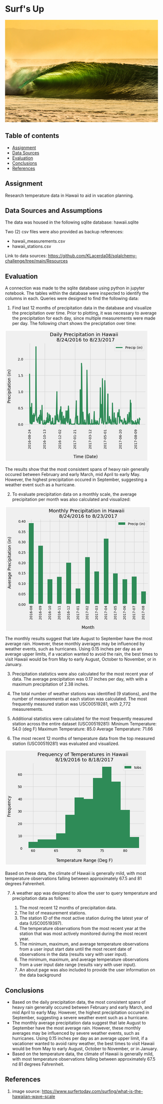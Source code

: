 # Surf's Up

![Title](Images/tubewave.jpg)

## Table of contents
* [Assignment](#assignment)
* [Data Sources](#data_sources)
* [Evaluation](#eval)
* [Conclusions](#conclusions)
* [References](#ref)

## Assignment
Research temperature data in Hawaii to aid in vacation planning.  

## Data Sources and Assumptions
The data was housed in the following sqlite database: hawaii.sqlite

Two (2) csv files were also provided as backup references: 
- hawaii_measurements.csv
- hawaii_stations.csv

Link to data sources: https://github.com/KLacerda08/sqlalchemy-challenge/tree/main/Resources 

## Evaluation
A connection was made to the sqlite database using python in jupyter notebook. The tables within the database were inspected to identify the 
columns in each. Queries were designed to find the following data:  

1. Find last 12 months of precipitation data in the database and visualize the precipitation over time. Prior to plotting, it was necessary to 
	average the precipitation for each day, since multiple measurements were made per day.  The following chart shows the preciptation 
	over time: 

![Title](Images/daily_precip_time.png)

  The results show that the most consistent spans of heavy rain generally occured between February and early March, mid April to early May. 
	However, the highest precipitation occured in September, suggesting a weather event such as a hurricane.    

2. To evaluate precipitation data on a monthly scale, the average precipitation per month was also calculated and visualized:  

![Title](Images/monthly_precip.png)

  The monthly results suggest that late August to September have the most average rain. However, these monthly averages may be influenced 
	by weather events, such as hurricanes.  Using 0.15 inches per day as an average upper limits, if  a vacation wanted to avoid the rain, 
	the best times to visit Hawaii would be from May to early August, October to November, or in January.  
 
3. Precipitation statistics were also calculated for the most recent year of data.  The average precipitation was 0.17 inches per day, with 
	with a maximum precipitation of 2.38 inches.   

4. The total number of weather stations was identified (9 stations), and the number of measurements at each station was calculated. The most
	frequently measured station was USC00519281, with 2,772 measurements. 

5. Additional statistics were calculated for the most frequently measured station across the entire dataset (USC00519281): 
		Mininum Temperature: 54.0 (deg F)
		Maximum Temperature: 85.0
		Average Temperature: 71.66

6. The most recent 12 months of temperature data from the top measured station (USC00519281) was evaluated and visualized.  

![Title](Images/hist_temps.png)

  Based on these data, the climate of Hawaii is generally mild, with most temperature observations falling between approximately 67.5 
	and 81 degrees Fahrenheit.  

7. A weather app was designed to allow the user to query temperature and precipitation data as follows:  

	1.  The most recent 12 months of precipitation data.  
	2.  The list of measurement stations.
	3.  The station ID of the most active station during the latest year of data (USC00519397).  
	4.  The temperature observations from the most recent year at the station that was most actively monitored during the most recent year. 
	5.  The minimum, maximum, and average temperature observations from a user input start date until the most recent date of observations
	    in the data (results vary with user input).  
	6.  The minimum, maximum, and average temperature observations from a user input date range (results vary with user input).   
	7.  An about page was also included to provide the user information on the data background 

## Conclusions

* Based on the daily precipitation data, the most consistent spans of heavy rain generally occured between February and early March, and mid 
	April to early May. However, the highest precipitation occured in September, suggesting a severe weather event such as a hurricane.
* The monthly average precipitation data suggest that late August to September have the most average rain. However, these monthly averages may 
	be influenced by severe weather events, such as hurricanes.  Using 0.15 inches per day as an average upper limit, if a vacationer 
	wanted to avoid rainy weather, the best times to visit Hawaii would be from May to early August, October to November, or in January.   
* Based on the temperature data, the climate of Hawaii is generally mild, with most temperature observations falling between approximately 
	67.5 nd 81 degrees Fahrenheit.  

## References
1. image source: https://www.surfertoday.com/surfing/what-is-the-hawaiian-wave-scale